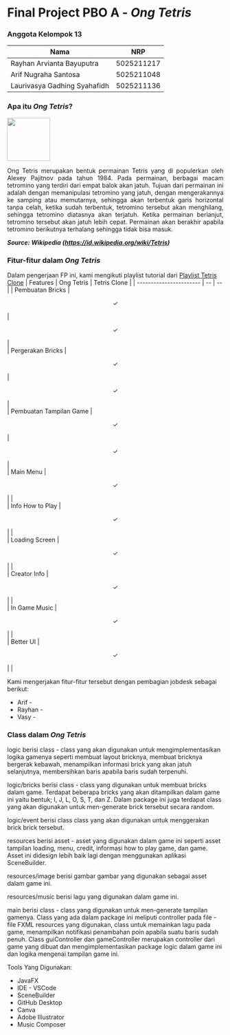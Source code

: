 # Final Project PBO A - _Ong Tetris_

### Anggota Kelompok 13
| Nama                         | NRP        |
| ---------------------------- | -----------|
| Rayhan Arvianta Bayuputra    | 5025211217 |
| Arif Nugraha Santosa         | 5025211048 |
| Laurivasya Gadhing Syahafidh | 5025211136 |



### Apa itu _Ong Tetris_?
<img src="https://upload.wikimedia.org/wikipedia/commons/thumb/9/9c/Typical_Tetris_Game.svg/220px-Typical_Tetris_Game.svg.png" width ="100"/>
<p align="justify"> Ong Tetris merupakan bentuk permainan Tetris yang di populerkan oleh Alexey Pajitnov pada tahun 1984. Pada permainan, berbagai macam tetromino yang terdiri dari empat balok akan jatuh. Tujuan dari permainan ini adalah dengan memanipulasi tetromino yang jatuh, dengan mengerakannya ke samping atau memutarnya, sehingga akan terbentuk garis horizontal tanpa celah, ketika sudah terbentuk, tetromino tersebut akan menghilang, sehingga tetromino diatasnya akan terjatuh. Ketika permainan berlanjut, tetromino tersebut akan jatuh lebih cepat. Permainan akan berakhir apabila tetromino berikutnya terhalang sehingga tidak bisa masuk. </p>

_**Source: Wikipedia (https://id.wikipedia.org/wiki/Tetris)**_

### Fitur-fitur dalam **_Ong Tetris_**
Dalam pengerjaan FP ini, kami mengikuti playlist tutorial dari [Playlist Tetris Clone](https://www.youtube.com/playlist?list=PLwsfVdfP_PPTMBJi_Jli6McfHr422URqO)
| Features                | Ong Tetris | Tetris Clone |
| ----------------------- | -- | -- |
| Pembuatan Bricks        | <p align="center"> ✓ </p> | <p align="center"> ✓ </p> |  
| Pergerakan Bricks       | <p align="center"> ✓ </p> | <p align="center"> ✓ </p> |  
| Pembuatan Tampilan Game | <p align="center"> ✓ </p> | <p align="center"> ✓ </p> |  
| Main Menu               | <p align="center"> ✓ </p> |   |  
| Info How to Play        | <p align="center"> ✓ </p> |   |  
| Loading Screen          | <p align="center"> ✓ </p> |   |  
| Creator Info            | <p align="center"> ✓ </p> |   |  
| In Game Music           | <p align="center"> ✓ </p> |   |  
| Better UI               | <p align="center"> ✓ </p> |   | 

Kami mengerjakan fitur-fitur tersebut dengan pembagian jobdesk sebagai berikut:
- Arif - 
- Rayhan - 
- Vasy - 

### Class dalam _Ong Tetris_


logic berisi class - class yang akan digunakan untuk mengimplementasikan logika gamenya seperti membuat layout bricknya, membuat bricknya bergerak kebawah, menampilkan informasi brick yang akan jatuh selanjutnya, membersihkan baris apabila baris sudah terpenuhi.

logic/bricks berisi class - class yang digunakan untuk membuat bricks dalam game. Terdapat beberapa bricks yang akan ditampilkan dalam game ini yaitu bentuk; I, J, L, O, S, T, dan Z. Dalam package ini juga terdapat class yang akan digunakan untuk men-generate brick tersebut secara random.

logic/event berisi class class yang akan digunakan untuk menggerakan brick brick tersebut.

resources berisi asset - asset yang digunakan dalam game ini seperti asset tampilan loading, menu, credit, informasi how to play game, dan game. Asset ini didesign lebih baik lagi dengan menggunakan aplikasi SceneBuilder.

resources/image berisi gambar gambar yang digunakan sebagai asset dalam game ini.

resources/music berisi lagu yang digunakan dalam game ini.

main berisi class - class yang digunakan untuk men-generate tampilan gamenya. Class yang ada dalam package ini meliputi controller pada file - file FXML resources yang digunakan, class untuk memainkan lagu pada game, menampilkan notifikasi penambahan poin apabila suatu baris sudah penuh. Class guiController dan gameController merupakan controller dari game yang dibuat dan mengimplementasikan package logic dalam game ini dan logika mengenai tampilan game ini.


Tools Yang Digunakan:
- JavaFX
- IDE - VSCode
- SceneBuilder
- GitHub Desktop
- Canva
- Adobe Illustrator
- Music Composer

